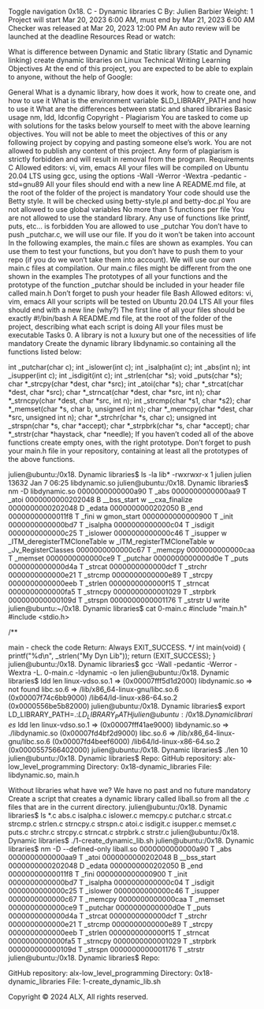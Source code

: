 Toggle navigation 0x18. C - Dynamic libraries C By: Julien Barbier Weight: 1 Project will start Mar 20, 2023 6:00 AM, must end by Mar 21, 2023 6:00 AM Checker was released at Mar 20, 2023 12:00 PM An auto review will be launched at the deadline Resources Read or watch:

What is difference between Dynamic and Static library (Static and Dynamic linking) create dynamic libraries on Linux Technical Writing Learning Objectives At the end of this project, you are expected to be able to explain to anyone, without the help of Google:

General What is a dynamic library, how does it work, how to create one, and how to use it What is the environment variable $LD_LIBRARY_PATH and how to use it What are the differences between static and shared libraries Basic usage nm, ldd, ldconfig Copyright - Plagiarism You are tasked to come up with solutions for the tasks below yourself to meet with the above learning objectives. You will not be able to meet the objectives of this or any following project by copying and pasting someone else’s work. You are not allowed to publish any content of this project. Any form of plagiarism is strictly forbidden and will result in removal from the program. Requirements C Allowed editors: vi, vim, emacs All your files will be compiled on Ubuntu 20.04 LTS using gcc, using the options -Wall -Werror -Wextra -pedantic -std=gnu89 All your files should end with a new line A README.md file, at the root of the folder of the project is mandatory Your code should use the Betty style. It will be checked using betty-style.pl and betty-doc.pl You are not allowed to use global variables No more than 5 functions per file You are not allowed to use the standard library. Any use of functions like printf, puts, etc… is forbidden You are allowed to use _putchar You don’t have to push _putchar.c, we will use our file. If you do it won’t be taken into account In the following examples, the main.c files are shown as examples. You can use them to test your functions, but you don’t have to push them to your repo (if you do we won’t take them into account). We will use our own main.c files at compilation. Our main.c files might be different from the one shown in the examples The prototypes of all your functions and the prototype of the function _putchar should be included in your header file called main.h Don’t forget to push your header file Bash Allowed editors: vi, vim, emacs All your scripts will be tested on Ubuntu 20.04 LTS All your files should end with a new line (why?) The first line of all your files should be exactly #!/bin/bash A README.md file, at the root of the folder of the project, describing what each script is doing All your files must be executable Tasks 0. A library is not a luxury but one of the necessities of life mandatory Create the dynamic library libdynamic.so containing all the functions listed below:

int _putchar(char c); int _islower(int c); int _isalpha(int c); int _abs(int n); int _isupper(int c); int _isdigit(int c); int _strlen(char *s); void _puts(char *s); char *_strcpy(char *dest, char *src); int _atoi(char *s); char *_strcat(char *dest, char *src); char *_strncat(char *dest, char *src, int n); char *_strncpy(char *dest, char *src, int n); int _strcmp(char *s1, char *s2); char *_memset(char *s, char b, unsigned int n); char *_memcpy(char *dest, char *src, unsigned int n); char *_strchr(char *s, char c); unsigned int _strspn(char *s, char *accept); char *_strpbrk(char *s, char *accept); char *_strstr(char *haystack, char *needle); If you haven’t coded all of the above functions create empty ones, with the right prototype. Don’t forget to push your main.h file in your repository, containing at least all the prototypes of the above functions.

julien@ubuntu:/0x18. Dynamic libraries$ ls -la lib* -rwxrwxr-x 1 julien julien 13632 Jan 7 06:25 libdynamic.so julien@ubuntu:/0x18. Dynamic libraries$ nm -D libdynamic.so 0000000000000a90 T _abs 0000000000000aa9 T _atoi 0000000000202048 B __bss_start w __cxa_finalize 0000000000202048 D _edata 0000000000202050 B _end 00000000000011f8 T _fini w gmon_start 0000000000000900 T _init 0000000000000bd7 T _isalpha 0000000000000c04 T _isdigit 0000000000000c25 T _islower 0000000000000c46 T _isupper w _ITM_deregisterTMCloneTable w _ITM_registerTMCloneTable w _Jv_RegisterClasses 0000000000000c67 T _memcpy 0000000000000caa T _memset 0000000000000ce9 T _putchar 0000000000000d0e T _puts 0000000000000d4a T _strcat 0000000000000dcf T _strchr 0000000000000e21 T _strcmp 0000000000000e89 T _strcpy 0000000000000eeb T _strlen 0000000000000f15 T _strncat 0000000000000fa5 T _strncpy 0000000000001029 T _strpbrk 000000000000109d T _strspn 0000000000001176 T _strstr U write julien@ubuntu:~/0x18. Dynamic libraries$ cat 0-main.c #include "main.h" #include <stdio.h>

/**

main - check the code
Return: Always EXIT_SUCCESS. */ int main(void) { printf("%d\n", _strlen("My Dyn Lib")); return (EXIT_SUCCESS); } julien@ubuntu:/0x18. Dynamic libraries$ gcc -Wall -pedantic -Werror -Wextra -L. 0-main.c -ldynamic -o len julien@ubuntu:/0x18. Dynamic libraries$ ldd len linux-vdso.so.1 => (0x00007fff5d1d2000) libdynamic.so => not found libc.so.6 => /lib/x86_64-linux-gnu/libc.so.6 (0x00007f74c6bb9000) /lib64/ld-linux-x86-64.so.2 (0x0000556be5b82000) julien@ubuntu:/0x18. Dynamic libraries$ export LD_LIBRARY_PATH=.:$LD_LIBRARY_PATH julien@ubuntu:/0x18. Dynamic libraries$ ldd len linux-vdso.so.1 => (0x00007fff41ae9000) libdynamic.so => ./libdynamic.so (0x00007fd4bf2d9000) libc.so.6 => /lib/x86_64-linux-gnu/libc.so.6 (0x00007fd4beef6000) /lib64/ld-linux-x86-64.so.2 (0x0000557566402000) julien@ubuntu:/0x18. Dynamic libraries$ ./len 10 julien@ubuntu:/0x18. Dynamic libraries$ Repo:
GitHub repository: alx-low_level_programming Directory: 0x18-dynamic_libraries File: libdynamic.so, main.h

Without libraries what have we? We have no past and no future mandatory Create a script that creates a dynamic library called liball.so from all the .c files that are in the current directory.
julien@ubuntu:/0x18. Dynamic libraries$ ls *.c abs.c isalpha.c islower.c memcpy.c putchar.c strcat.c strcmp.c strlen.c strncpy.c strspn.c atoi.c isdigit.c isupper.c memset.c puts.c strchr.c strcpy.c strncat.c strpbrk.c strstr.c julien@ubuntu:/0x18. Dynamic libraries$ ./1-create_dynamic_lib.sh julien@ubuntu:/0x18. Dynamic libraries$ nm -D --defined-only liball.so 0000000000000a90 T _abs 0000000000000aa9 T _atoi 0000000000202048 B __bss_start 0000000000202048 D _edata 0000000000202050 B _end 00000000000011f8 T _fini 0000000000000900 T _init 0000000000000bd7 T _isalpha 0000000000000c04 T _isdigit 0000000000000c25 T _islower 0000000000000c46 T _isupper 0000000000000c67 T _memcpy 0000000000000caa T _memset 0000000000000ce9 T _putchar 0000000000000d0e T _puts 0000000000000d4a T _strcat 0000000000000dcf T _strchr 0000000000000e21 T _strcmp 0000000000000e89 T _strcpy 0000000000000eeb T _strlen 0000000000000f15 T _strncat 0000000000000fa5 T _strncpy 0000000000001029 T _strpbrk 000000000000109d T _strspn 0000000000001176 T _strstr julien@ubuntu:/0x18. Dynamic libraries$ Repo:

GitHub repository: alx-low_level_programming Directory: 0x18-dynamic_libraries File: 1-create_dynamic_lib.sh

Copyright © 2024 ALX, All rights reserved.
